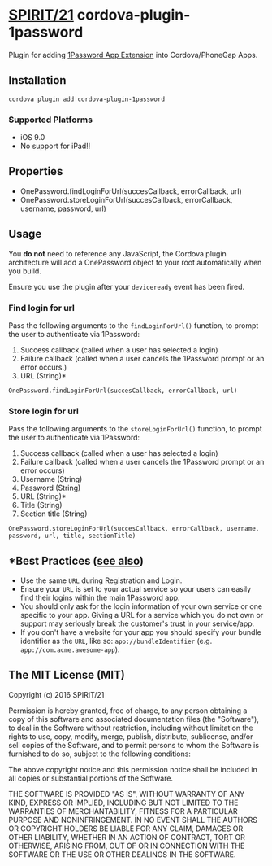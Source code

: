 # [SPIRIT/21](http://spirit21.com) cordova-plugin-1password

Plugin for adding [1Password App Extension](https://github.com/AgileBits/onepassword-app-extension) into Cordova/PhoneGap Apps.


## Installation

```
cordova plugin add cordova-plugin-1password
```

### Supported Platforms

- iOS 9.0
- No support for iPad!!

## Properties

- OnePassword.findLoginForUrl(succesCallback, errorCallback, url)
- OnePassword.storeLoginForUrl(succesCallback, errorCallback, username, password, url)

## Usage

You **do not** need to reference any JavaScript, the Cordova plugin architecture will add a OnePassword object to your root automatically when you build.

Ensure you use the plugin after your `deviceready` event has been fired.

### Find login for url

Pass the following arguments to the `findLoginForUrl()` function, to prompt the user to authenticate via 1Password:

1. Success callback (called when a user has selected a login)
2. Failure callback (called when a user cancels the 1Password prompt or an error occurs.)
5. URL (String)*

```
OnePassword.findLoginForUrl(succesCallback, errorCallback, url)
```

### Store login for url

Pass the following arguments to the `storeLoginForUrl()` function, to prompt the user to authenticate via 1Password:

1. Success callback (called when a user has selected a login)
2. Failure callback (called when a user cancels the 1Password prompt or an error occurs)
3. Username (String) 
4. Password (String)
5. URL (String)*
6. Title (String)
7. Section title (String)


```
OnePassword.storeLoginForUrl(succesCallback, errorCallback, username, password, url, title, sectionTitle)
```

## *Best Practices ([see also](https://github.com/AgileBits/onepassword-app-extension#best-practices))

* Use the same `URL` during Registration and Login.
* Ensure your `URL` is set to your actual service so your users can easily find their logins within the main 1Password app.
* You should only ask for the login information of your own service or one specific to your app. Giving a URL for a service which you do not own or support may seriously break the customer's trust in your service/app.
* If you don't have a website for your app you should specify your bundle identifier as the `URL`, like so: `app://bundleIdentifier` (e.g. `app://com.acme.awesome-app`).


## The MIT License (MIT)

Copyright (c) 2016 SPIRIT/21

Permission is hereby granted, free of charge, to any person obtaining a copy
of this software and associated documentation files (the "Software"), to deal
in the Software without restriction, including without limitation the rights
to use, copy, modify, merge, publish, distribute, sublicense, and/or sell
copies of the Software, and to permit persons to whom the Software is
furnished to do so, subject to the following conditions:

The above copyright notice and this permission notice shall be included in all
copies or substantial portions of the Software.

THE SOFTWARE IS PROVIDED "AS IS", WITHOUT WARRANTY OF ANY KIND, EXPRESS OR
IMPLIED, INCLUDING BUT NOT LIMITED TO THE WARRANTIES OF MERCHANTABILITY,
FITNESS FOR A PARTICULAR PURPOSE AND NONINFRINGEMENT. IN NO EVENT SHALL THE
AUTHORS OR COPYRIGHT HOLDERS BE LIABLE FOR ANY CLAIM, DAMAGES OR OTHER
LIABILITY, WHETHER IN AN ACTION OF CONTRACT, TORT OR OTHERWISE, ARISING FROM,
OUT OF OR IN CONNECTION WITH THE SOFTWARE OR THE USE OR OTHER DEALINGS IN THE
SOFTWARE.